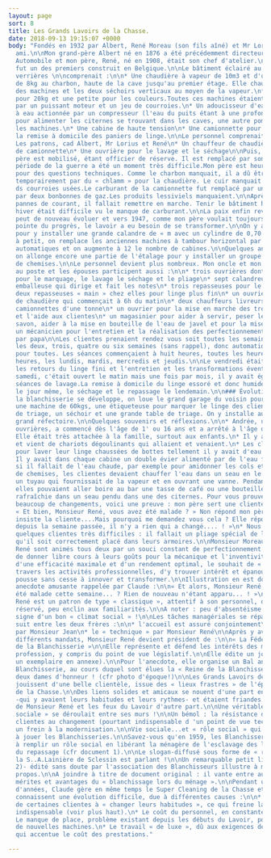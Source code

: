 ```yaml
---
layout: page
sort: 8
title: Les Grands Lavoirs de la Chasse.
date: 2018-09-13 19:15:07 +0000
body: "Fondés en 1932 par Albert, René Moreau (son fils aîné) et Mr Lorius, un
  ami.\n\nMon grand-père Albert né en 1876 a été précédemment directeur chez Minerva
  Automobile et mon père, René, né en 1908, était son chef d'atelier.\n\nCe lavoir
  fut un des premiers construit en Belgique.\n\nLe bâtiment éclairé au nord par des
  verrières \n\ncomprenait :\n\n* Une chaudière à vapeur de 10m3 et d'une pression
  de 8kg au charbon, haute de la cave jusqu'au premier étage. Elle chauffait l'eau
  des machines et les deux séchoirs verticaux au moyen de la vapeur.\n* Trois essoreuses
  pour 20kg et une petite pour les couleurs.Toutes ces machines étaient actionnées
  par un puissant moteur et un jeu de courroies.\n* Un adoucisseur d'eau\n* Une pompe
  à eau actionnée par un compresseur (l'eau du puits étant à une profondeur de 60m)
  pour alimenter les citernes se trouvant dans les caves, une autre pompe pour alimenter
  les machines.\n* Une cabine de haute tension\n* Une camionnette pour la prise et
  la remise à domicile des paniers de linge.\n\nLe personnel comprenait à cette époque :\n\n*
  Les patrons, cad Albert, Mr Lorius et René\n* Un chauffeur de chaudière\n* Un chauffeur
  de camionnette\n* Une ouvrière pour le lavage et le séchage\n\nPuis, en 1939, mon
  père est mobilisé, étant officier de réserve. Il est remplacé par son frère Jean.\n\nLa
  période de la guerre a été un moment très difficile.Mon père est heureusement revenu
  pour des questions techniques. Comme le charbon manquait, il a dû être remplacé
  temporairement par du « chlamm » pour la chaudière. Le cuir manquait pour le remplacement
  ds courroies usées.Le carburant de la camionnette fut remplacé par un gazogène puis
  par deux bonbonnes de gaz.Les produits lessiviels manquaient.\n\nAprès les fréquentes
  pannes de courant, il fallait remettre en marche. Tenir le bâtiment hors gel en
  hiver était difficile vu le manque de carburant.\n\nLa paix enfin revenue, le lavoir
  peut de nouveau évoluer et vers 1947, comme mon père voulait toujours être à la
  pointe du progrès, le lavoir a eu besoin de se transformer.\n\nOn y agrandit l'étage
  pour y installer une grande calandre de « m avec un cylindre de 0,70 de diamètre.\n\nPetit
  à petit, on remplace les anciennes machines à tambour horizontal par des machines
  automatiques et on augmente à 12 le nombre de cabines.\n\nQuelques années plus tard,
  on allonge encore une partie de l'étalage pour y installer un groupe de repassage
  de chemises.\n\nLe personnel devient plus nombreux. Mon oncle et mon père sont toujours
  au poste et les épouses participent aussi :\n\n* trois ouvrières dont une responsable
  pour le marquage, le lavage le séchage et le pliage\n* sept calandreuses\n* une
  emballeuse qui dirige et fait les notes\n* trois repasseuses pour le groupe chemises\n*
  deux repasseuses « main » chez elles pour linge plus fin\n* un ouvrier chauffeur
  de chaudière qui commençait à 6h du matin\n* deux chauffeurs livreurs pour les deux
  camionnettes d'une tonne\n* un ouvrier pour la mise en marche des trois essoreuses
  et l'aide aux clientes\n* un magasinier pour aider à servir, peser les sachets de
  savon, aider à la mise en bouteille de l'eau de javel et pour la mise en ordre\n*
  un mécanicien pour l'entretien et la réalisation des perfectionnements imaginés
  par papa\n\nLes clientes prenaient rendez vous soit toutes les semaines, ou toutes
  les deux, trois, quatre ou six semaines (sans rappel), donc automatiquement un fois
  pour toutes. Les séances commençaient à huit heures, toutes les heures jusqu'à seize
  heures, les lundis, mardis, mercredis et jeudis.\n\nLe vendredi était pour la finition,
  les retours du linge fini et l'entretien et les transformations éventuelles.\n\nLe
  samedi, c'était ouvert le matin mais une fois par mois, il y avait également des
  séances de lavage.La remise à domicile du linge essoré et donc humide se faisait
  le jour même, le séchage et le repassage le lendemain.\n\n### Évolution.\n\nEn 1955,
  la blanchisserie se développe, on loue le grand garage du voisin pour y installer
  une machine de 60kgs, une étiqueteuse pour marquer le linge des clients, des bacs
  de triage, un séchoir et une grande table de triage. On y installe aussi un plus
  grand réfectoire.\n\nQuelques souvenirs et réflexions.\n\n* Andrée, une des premières
  ouvrières, a commencé dès l'âge de 1' ou 16 ans et a arrêté à l'âge de sa pension.
  Elle était très attachée à la famille, surtout aux enfants.\n* Il y avait un va
  et vient de chariots dégoulinants qui allaient et venaient.\n* Les clientes venaient
  pour laver leur linge chaussées de bottes tellement il y avait d'eau sur le sol.\n*
  Il y avait dans chaque cabine un double évier alimenté par de l'eau froide et donc,
  si il fallait de l'eau chaude, par exemple pour amidonner les cols et les manchettes
  de chemises, les clientes devaient chauffer l'eau dans un seau en le glissant sous
  un tuyau qui fournissait de la vapeur et en ouvrant une vanne. Pendant leur lessive,
  elles pouvaient aller boire au bar une tasse de café ou une bouteille de limonade
  rafraîchie dans un seau pendu dans une des citernes. Pour vous prouver qu'il y avait
  beaucoup de changements, voici une preuve : mon père sert une cliente qui lui demande :
  « Et bien, Monsieur René, vous avez été malade ? » Non répond mon père. Mais si,
  insiste la cliente....Mais pourquoi me demandez vous cela ? Elle répond : « Mais
  depuis la semaine passée, il n'y a rien qui a changé.... ! »\n* Nous avions aussi
  quelques clientes très difficiles : il fallait un pliage spécial de leur linge pour
  qu'il soit correctement placé dans leurs armoires.\n\nMonsieur Moreau et son fils
  René sont animés tous deux par un souci constant de perfectionnement.\n\nUne manière
  de donner libre cours à leurs goûts pour la mécanique et l'inventivité entre l'objectif
  d'une efficacité maximale et d'un rendement optimal, le souhait de « se réaliser »à
  travers les activités professionnelles, d'y trouver intérêt et épanouissement, les
  pousse sans cesse à innover et transformer.\n\nIllustration en est donnée par cette
  anecdote amusante rappelée par Claude :\n\n« Et alors, Monsieur René, vous avez
  été malade cette semaine... ? Rien de nouveau n'étant apparu... ! »\n\nMonsieur
  René est un patron de type « classique », attentif à son personnel, ouvert mais
  réservé, peu enclin aux familiarités.\n\nA noter : peu d'absentéisme aux Lavoirs,
  signe d'un bon « climat social » !\n\nLes tâches managériales se répartissent comme
  suit entre les deux frères :\n\n* l'accueil est assuré conjointement\n* l'administratif
  par Monsieur Jean\n* le « technique » par Monsieur René\n\nAprès y avoir exercé
  différents mandats, Monsieur René devient président de :\n\n« La Fédération nationale
  de la Blanchisserie »\n\nElle représente et défend les intérêts des mondes de la
  profession, y compris du point de vue législatif.\n\nElle édite un journal (cfr
  un exemplaire en annexe).\n\nPour l'anecdote, elle organise un Bal annuel de la
  Blanchisserie, au cours duquel sont élues la « Reine de la Blanchisserie » et ses
  deux dames d'honneur ! (cfr photo d'époque!)\n\nLes Grands Lavoirs de la Chasse
  jouissent d'une belle clientèle, issue des « lieux frastres » de l'époque, quartier
  de la Chasse.\n\nDes liens solides et amicaux se nouent d'une part entre les clientes
  -qui y avaient leurs habitudes et leurs rythmes- et étaient friandes des conseils
  de Monsieur René et les feux du Lavoir d'autre part.\n\nUne véritable petite « vie
  sociale » se déroulait entre ses murs !\n\nUn bémol : la résistance de certaines
  clientes au changement (pourtant indispensable d 'un point de vue technique) reste
  un frein à la modernisation.\n\nVie sociale...et « rôle social » qui seront appelés
  à jouer les Blanchisseries.\n\nSavez-vous qu'en 1959, les Blanchisseries sont appelées
  à remplir un rôle social en libérant la ménagère de l'esclavage des lessives et
  du repassage (cfr document 1).\n\nLe slogan-diffusé sous forme de « réclame » par
  la S..A.Lainière de Sclessin est parlant !\n\nUn remarquable petit livret (cfr document
  2)- édité sans doute par l'association des Blanchisseurs illustre à merveille ce
  propos.\n\nA joindre à titre de document original : il vante entre autre tous les
  mérites et avantages du « blanchissage lors du ménage ».\n\nPendant une dizaine
  d'années, Claude gère en même temps le Super Cleaning de la Chasse et les Lavoirs.\n\nCeux-ci
  connaissent une évolution difficile, due à différentes causes :\n\n* La réticence
  de certaines clientes à « changer leurs habitudes », ce qui freine la modernisation
  indispensable (voir plus haut).\n* Le coût du personnel, en constante augmentation.\n*
  Le manque de place, problème existant depuis les débuts du Lavoir, pour y installer
  de nouvelles machines.\n* Le travail « de luxe », dû aux exigences de la clientèle,
  qui accentue le coût des prestations."

---
```

